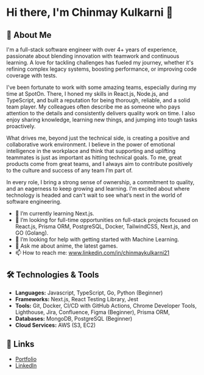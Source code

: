 # Hi there, I'm Chinmay Kulkarni 👋

<!-- ![GitHub followers](https://img.shields.io/github/followers/Chinmaykd21?style=social) -->
<!-- ![GitHub stars](https://img.shields.io/github/stars/Chinmaykd21?style=social) -->

## 🚀 About Me

I'm a full-stack software engineer with over 4+ years of experience, passionate about blending innovation with teamwork and continuous learning. A love for tackling challenges has fueled my journey, whether it's refining complex legacy systems, boosting performance, or improving code coverage with tests.

I've been fortunate to work with some amazing teams, especially during my time at SpotOn. There, I honed my skills in React.js, Node.js, and TypeScript, and built a reputation for being thorough, reliable, and a solid team player. My colleagues often describe me as someone who pays attention to the details and consistently delivers quality work on time. I also enjoy sharing knowledge, learning new things, and jumping into tough tasks proactively.

What drives me, beyond just the technical side, is creating a positive and collaborative work environment. I believe in the power of emotional intelligence in the workplace and think that supporting and uplifting teammates is just as important as hitting technical goals. To me, great products come from great teams, and I always aim to contribute positively to the culture and success of any team I’m part of.

In every role, I bring a strong sense of ownership, a commitment to quality, and an eagerness to keep growing and learning. I'm excited about where technology is headed and can't wait to see what’s next in the world of software engineering.

- 🌱 I’m currently learning Next.js.
- 👯 I’m looking for full-time opportunities on full-stack projects focused on React.js, Prisma ORM, PostgreSQL, Docker, TailwindCSS, Next.js, and GO (Golang).
- 🤔 I’m looking for help with getting started with Machine Learning.
- 💬 Ask me about anime, the latest games.
- 📫 How to reach me: www.linkedin.com/in/chinmaykulkarni21

## 🛠️ Technologies & Tools

- **Languages:** Javascript, TypeScript, Go, Python (Beginner)
- **Frameworks:** Next.js, React Testing Library, Jest
- **Tools:** Git, Docker, CI/CD with GitHub Actions, Chrome Developer Tools, Lighthouse, Jira, Confluence, Figma (Beginner), Prisma ORM, 
- **Databases:** MongoDB, PostgreSQL (Beginner)
- **Cloud Services:** AWS (S3, EC2)

<!-- ## 📈 GitHub Stats -->

<!-- ![Chinmay's GitHub stats](https://github-readme-stats.vercel.app/api?username=Chinmaykd21&show_icons=true&theme=radical&hide=contribs,prs,issues) -->

## 🔗 Links

- [Portfolio](https://chinmay-kulkarni-portfolio.vercel.app/)
- [LinkedIn](https://www.linkedin.com/in/chinmaykulkarni21)
